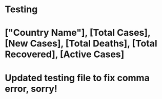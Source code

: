 # Testing
# ["Country Name"], [Total Cases], [New Cases], [Total Deaths], [Total Recovered], [Active Cases]
# Updated testing file to fix comma error, sorry!
